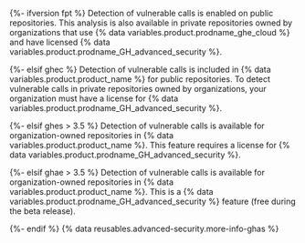 {%- ifversion fpt %}
Detection of vulnerable calls is enabled on public repositories. This analysis is also available in private repositories owned by organizations that use {% data variables.product.prodname_ghe_cloud %} and have licensed {% data variables.product.prodname_GH_advanced_security %}.

{%- elsif ghec %}
Detection of vulnerable calls is included in {% data variables.product.product_name %} for public repositories. To detect vulnerable calls in private repositories owned by organizations, your organization must have a license for {% data variables.product.prodname_GH_advanced_security %}.

{%- elsif ghes > 3.5 %}
Detection of vulnerable calls is available for organization-owned repositories in {% data variables.product.product_name %}. This feature requires a license for {% data variables.product.prodname_GH_advanced_security %}.

{%- elsif ghae > 3.5 %}
Detection of vulnerable calls is available for organization-owned repositories in {% data variables.product.product_name %}. This is a {% data variables.product.prodname_GH_advanced_security %} feature (free during the beta release).

{%- endif %} {% data reusables.advanced-security.more-info-ghas %}
